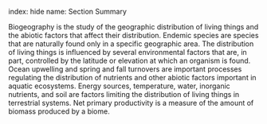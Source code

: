 index: hide
name: Section Summary

Biogeography is the study of the geographic distribution of living things and the abiotic factors that affect their distribution. Endemic species are species that are naturally found only in a specific geographic area. The distribution of living things is influenced by several environmental factors that are, in part, controlled by the latitude or elevation at which an organism is found. Ocean upwelling and spring and fall turnovers are important processes regulating the distribution of nutrients and other abiotic factors important in aquatic ecosystems. Energy sources, temperature, water, inorganic nutrients, and soil are factors limiting the distribution of living things in terrestrial systems. Net primary productivity is a measure of the amount of biomass produced by a biome.

